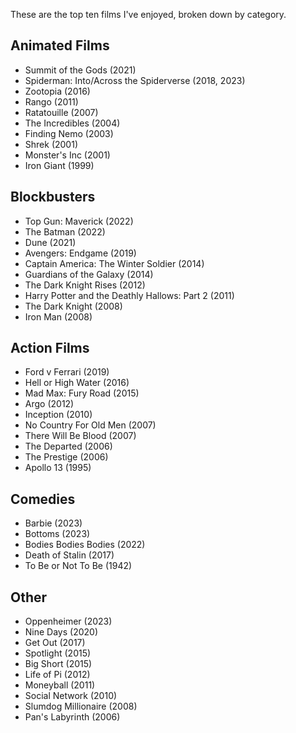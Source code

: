 These are the top ten films I've enjoyed, broken down by category.

## Animated Films
* Summit of the Gods (2021)
* Spiderman: Into/Across the Spiderverse (2018, 2023)
* Zootopia (2016)
* Rango (2011)
* Ratatouille (2007)
* The Incredibles (2004)
* Finding Nemo (2003)
* Shrek (2001)
* Monster's Inc (2001)
* Iron Giant (1999)

## Blockbusters
* Top Gun: Maverick (2022)
* The Batman (2022)
* Dune (2021)
* Avengers: Endgame (2019)
* Captain America: The Winter Soldier (2014)
* Guardians of the Galaxy (2014)
* The Dark Knight Rises (2012)
* Harry Potter and the Deathly Hallows: Part 2 (2011)
* The Dark Knight (2008)
* Iron Man (2008)

## Action Films
* Ford v Ferrari (2019)
* Hell or High Water (2016)
* Mad Max: Fury Road (2015)
* Argo (2012)
* Inception (2010)
* No Country For Old Men (2007)
* There Will Be Blood (2007)
* The Departed (2006)
* The Prestige (2006)
* Apollo 13 (1995)

## Comedies
* Barbie (2023)
* Bottoms (2023)
* Bodies Bodies Bodies (2022)
* Death of Stalin (2017)
* To Be or Not To Be (1942)

## Other
* Oppenheimer (2023)
* Nine Days (2020)
* Get Out (2017)
* Spotlight (2015)
* Big Short (2015)
* Life of Pi (2012)
* Moneyball (2011)
* Social Network (2010)
* Slumdog Millionaire (2008)
* Pan's Labyrinth (2006)